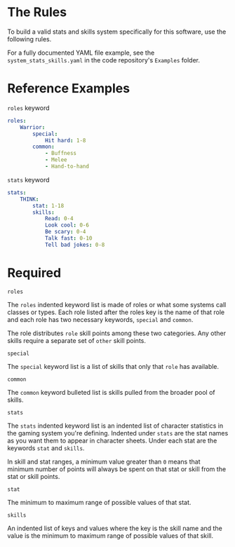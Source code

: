 # The Rules

To build a valid stats and skills system specifically for this software, use the following rules.

For a fully documented YAML file example, see the `system_stats_skills.yaml` in the code repository's `Examples` folder.

# Reference Examples

`roles` keyword

```yaml
roles:
    Warrior:
        special:
            Hit hard: 1-8
        common:
            - Buffness
            - Melee
            - Hand-to-hand
```

`stats` keyword

```yaml
stats:
    THINK:
        stat: 1-18
        skills:
            Read: 0-4
            Look cool: 0-6
            Be scary: 0-4
            Talk fast: 0-10
            Tell bad jokes: 0-8
```

# Required

`roles`

The `roles` indented keyword list is made of roles or what some systems call classes or types.  Each role listed after the roles key is the name of that role and each role has two necessary keywords, `special` and `common`.

The role distributes `role` skill points among these two categories.  Any other skills require a separate set of `other` skill points.

`special`

The `special` keyword list is a list of skills that only that `role` has available.

`common`

The `common` keyword bulleted list is skills pulled from the broader pool of skills.

`stats`

The `stats` indented keyword list is an indented list of character statistics in the gaming system you're defining.  Indented under `stats` are the stat names as you want them to appear in character sheets.  Under each stat are the keywords `stat` and `skills`.

In skill and stat ranges, a minimum value greater than `0` means that minimum number of points will always be spent on that stat or skill from the stat or skill points.

`stat`

The minimum to maximum range of possible values of that stat.

`skills`

An indented list of keys and values where the key is the skill name and the value is the minimum to maximum range of possible values of that skill.
